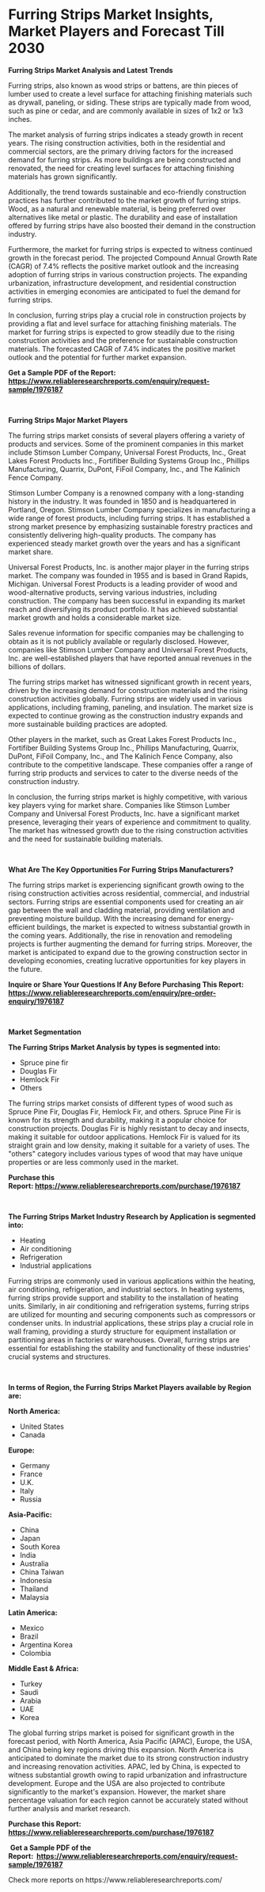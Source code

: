 <p><h1>Furring Strips Market Insights, Market Players and Forecast Till 2030</h1></p><p><strong>Furring Strips Market Analysis and Latest Trends</strong></p>
<p><p>Furring strips, also known as wood strips or battens, are thin pieces of lumber used to create a level surface for attaching finishing materials such as drywall, paneling, or siding. These strips are typically made from wood, such as pine or cedar, and are commonly available in sizes of 1x2 or 1x3 inches.</p><p>The market analysis of furring strips indicates a steady growth in recent years. The rising construction activities, both in the residential and commercial sectors, are the primary driving factors for the increased demand for furring strips. As more buildings are being constructed and renovated, the need for creating level surfaces for attaching finishing materials has grown significantly.</p><p>Additionally, the trend towards sustainable and eco-friendly construction practices has further contributed to the market growth of furring strips. Wood, as a natural and renewable material, is being preferred over alternatives like metal or plastic. The durability and ease of installation offered by furring strips have also boosted their demand in the construction industry.</p><p>Furthermore, the market for furring strips is expected to witness continued growth in the forecast period. The projected Compound Annual Growth Rate (CAGR) of 7.4% reflects the positive market outlook and the increasing adoption of furring strips in various construction projects. The expanding urbanization, infrastructure development, and residential construction activities in emerging economies are anticipated to fuel the demand for furring strips.</p><p>In conclusion, furring strips play a crucial role in construction projects by providing a flat and level surface for attaching finishing materials. The market for furring strips is expected to grow steadily due to the rising construction activities and the preference for sustainable construction materials. The forecasted CAGR of 7.4% indicates the positive market outlook and the potential for further market expansion.</p></p>
<p><strong>Get a Sample PDF of the Report:&nbsp; <a href="https://www.reliableresearchreports.com/enquiry/request-sample/1976187">https://www.reliableresearchreports.com/enquiry/request-sample/1976187</a></strong></p>
<p>&nbsp;</p>
<p><strong>Furring Strips Major Market Players</strong></p>
<p><p>The furring strips market consists of several players offering a variety of products and services. Some of the prominent companies in this market include Stimson Lumber Company, Universal Forest Products, Inc., Great Lakes Forest Products Inc., Fortifiber Building Systems Group Inc., Phillips Manufacturing, Quarrix, DuPont, FiFoil Company, Inc., and The Kalinich Fence Company. </p><p>Stimson Lumber Company is a renowned company with a long-standing history in the industry. It was founded in 1850 and is headquartered in Portland, Oregon. Stimson Lumber Company specializes in manufacturing a wide range of forest products, including furring strips. It has established a strong market presence by emphasizing sustainable forestry practices and consistently delivering high-quality products. The company has experienced steady market growth over the years and has a significant market share.</p><p>Universal Forest Products, Inc. is another major player in the furring strips market. The company was founded in 1955 and is based in Grand Rapids, Michigan. Universal Forest Products is a leading provider of wood and wood-alternative products, serving various industries, including construction. The company has been successful in expanding its market reach and diversifying its product portfolio. It has achieved substantial market growth and holds a considerable market size.</p><p>Sales revenue information for specific companies may be challenging to obtain as it is not publicly available or regularly disclosed. However, companies like Stimson Lumber Company and Universal Forest Products, Inc. are well-established players that have reported annual revenues in the billions of dollars.</p><p>The furring strips market has witnessed significant growth in recent years, driven by the increasing demand for construction materials and the rising construction activities globally. Furring strips are widely used in various applications, including framing, paneling, and insulation. The market size is expected to continue growing as the construction industry expands and more sustainable building practices are adopted.</p><p>Other players in the market, such as Great Lakes Forest Products Inc., Fortifiber Building Systems Group Inc., Phillips Manufacturing, Quarrix, DuPont, FiFoil Company, Inc., and The Kalinich Fence Company, also contribute to the competitive landscape. These companies offer a range of furring strip products and services to cater to the diverse needs of the construction industry.</p><p>In conclusion, the furring strips market is highly competitive, with various key players vying for market share. Companies like Stimson Lumber Company and Universal Forest Products, Inc. have a significant market presence, leveraging their years of experience and commitment to quality. The market has witnessed growth due to the rising construction activities and the need for sustainable building materials.</p></p>
<p>&nbsp;</p>
<p><strong>What Are The Key Opportunities For Furring Strips Manufacturers?</strong></p>
<p><p>The furring strips market is experiencing significant growth owing to the rising construction activities across residential, commercial, and industrial sectors. Furring strips are essential components used for creating an air gap between the wall and cladding material, providing ventilation and preventing moisture buildup. With the increasing demand for energy-efficient buildings, the market is expected to witness substantial growth in the coming years. Additionally, the rise in renovation and remodeling projects is further augmenting the demand for furring strips. Moreover, the market is anticipated to expand due to the growing construction sector in developing economies, creating lucrative opportunities for key players in the future.</p></p>
<p><strong>Inquire or Share Your Questions If Any Before Purchasing This Report: <a href="https://www.reliableresearchreports.com/enquiry/pre-order-enquiry/1976187">https://www.reliableresearchreports.com/enquiry/pre-order-enquiry/1976187</a></strong></p>
<p>&nbsp;</p>
<p><strong>Market Segmentation</strong></p>
<p><strong>The Furring Strips Market Analysis by types is segmented into:</strong></p>
<p><ul><li>Spruce pine fir</li><li>Douglas Fir</li><li>Hemlock Fir</li><li>Others</li></ul></p>
<p><p>The furring strips market consists of different types of wood such as Spruce Pine Fir, Douglas Fir, Hemlock Fir, and others. Spruce Pine Fir is known for its strength and durability, making it a popular choice for construction projects. Douglas Fir is highly resistant to decay and insects, making it suitable for outdoor applications. Hemlock Fir is valued for its straight grain and low density, making it suitable for a variety of uses. The "others" category includes various types of wood that may have unique properties or are less commonly used in the market.</p></p>
<p><strong>Purchase this Report:&nbsp;<a href="https://www.reliableresearchreports.com/purchase/1976187">https://www.reliableresearchreports.com/purchase/1976187</a></strong></p>
<p>&nbsp;</p>
<p><strong>The Furring Strips Market Industry Research by Application is segmented into:</strong></p>
<p><ul><li>Heating</li><li>Air conditioning</li><li>Refrigeration</li><li>Industrial applications</li></ul></p>
<p><p>Furring strips are commonly used in various applications within the heating, air conditioning, refrigeration, and industrial sectors. In heating systems, furring strips provide support and stability to the installation of heating units. Similarly, in air conditioning and refrigeration systems, furring strips are utilized for mounting and securing components such as compressors or condenser units. In industrial applications, these strips play a crucial role in wall framing, providing a sturdy structure for equipment installation or partitioning areas in factories or warehouses. Overall, furring strips are essential for establishing the stability and functionality of these industries' crucial systems and structures.</p></p>
<p>&nbsp;</p>
<p><strong>In terms of Region, the Furring Strips Market Players available by Region are:</strong></p>
<p>
    <p> <strong> North America: </strong>
        <ul>
            <li>United States</li>
            <li>Canada</li>
        </ul>
        </p> 
    <p> <strong> Europe: </strong>
        <ul>
            <li>Germany</li>
            <li>France</li>
            <li>U.K.</li>
            <li>Italy</li>
            <li>Russia</li>
        </ul>
        </p> 
    <p> <strong> Asia-Pacific: </strong>
        <ul>
            <li>China</li>
            <li>Japan</li>
            <li>South Korea</li>
            <li>India</li>
            <li>Australia</li>
            <li>China Taiwan</li>
            <li>Indonesia</li>
            <li>Thailand</li>
            <li>Malaysia</li>
        </ul>
        </p> 
    <p> <strong> Latin America: </strong>
        <ul>
            <li>Mexico</li>
            <li>Brazil</li>
            <li>Argentina Korea</li>
            <li>Colombia</li>
        </ul>
        </p> 
    <p> <strong> Middle East & Africa: </strong>
        <ul>
            <li>Turkey</li>
            <li>Saudi</li>
            <li>Arabia</li>
            <li>UAE</li>
            <li>Korea</li>
        </ul>
    </p>
    </p>
<p><p>The global furring strips market is poised for significant growth in the forecast period, with North America, Asia Pacific (APAC), Europe, the USA, and China being key regions driving this expansion. North America is anticipated to dominate the market due to its strong construction industry and increasing renovation activities. APAC, led by China, is expected to witness substantial growth owing to rapid urbanization and infrastructure development. Europe and the USA are also projected to contribute significantly to the market's expansion. However, the market share percentage valuation for each region cannot be accurately stated without further analysis and market research.</p></p>
<p><strong>Purchase this Report: <a href="https://www.reliableresearchreports.com/purchase/1976187">https://www.reliableresearchreports.com/purchase/1976187</a></strong></p>
<p>&nbsp;<strong>Get a Sample PDF of the Report:&nbsp;&nbsp;<a href="https://www.reliableresearchreports.com/enquiry/request-sample/1976187">https://www.reliableresearchreports.com/enquiry/request-sample/1976187</a></strong></p>
<p><strong></strong></p>
<p>Check more reports on https://www.reliableresearchreports.com/</p>